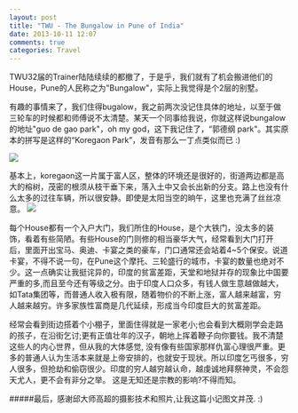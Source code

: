 ```yaml
---
layout: post
title: "TWU - The Bungalow in Pune of India"
date: 2013-10-11 12:07
comments: true
categories: Travel
---
```


TWU32届的Trainer陆陆续续的都撤了，于是乎，我们就有了机会搬进他们的House，Pune的人民称之为"Bungalow"，实际上我觉得是个2层的别墅。

有趣的事情来了，我们住得bugalow，我之前两次没记住具体的地址，以至于做三轮车的时候都和师傅说不太清楚。某天一个同事给我说，你就这样说bungalow的地址"guo de gao park"，oh my god，这下我记住了，“郭德纲 park"。其实原本的拼写是这样的“Koregaon Park”，发音有那么一丁点类似而已 :)

<img src="{{ root_url }}/images/twu/koregaon.png" />

<!--More-->

基本上，koregaon这一片属于富人区，整体的环境还是很好的，街道两边都是高大的榕树，茂密的根须从枝干垂下来，落入土中又会长出新的分支。路上也没有什么太多的过往车辆，所以很安静。即使是太阳当空的晌午，这里也充满了丝丝凉意。
<img src="{{ root_url }}/images/twu/banian.png" />

每个House都有一个入户大门，我们所住的House，是个大铁门，没太多的装饰，看着有些简陋。有些House的门则修的相当豪华大气，经常看到大门打开后，里面开出宝马、奥迪、卡宴之类的豪车，门口通常还会站着4~5个保安。说道卡宴，不得不说一句，在Pune这个摩托、三轮盛行的城市，卡宴的数量也绝对不少。这一点确实让我挺诧异的，印度的贫富差距，天堂和地狱并存的现象比中国要严重的多,而且至今还有等级之分。由于印度人口众多，有钱人做生意越做越大，如Tata集团等，而普通人收入极有限，随着物价的不断上涨，富人越来越富，穷人越来越穷。许多家族性富商是几代延续，形成当今印度巨大的贫富差距。

经常会看到街边搭着个小棚子，里面住得就是一家老小;也会看到大概刚学会走路的孩子，在沿街乞讨;更有正值壮年的汉子，朝地上挥着鞭子向你要钱。我不清楚这些人的内心世界，但从我的大体感觉, 没有像有些国家那样仇富心理很严重。更多的普通人认为生活本来就是上帝安排的，也就安于现状。所以印度乞丐很多，穷人很多，但抢劫和偷窃很少。印度的穷人越穷越认命，越虔诚地拜祭神灵，不会怨天尤人，更不会有非分之举。 这是无知还是宗教的影响?不得而知。



#####最后，感谢邱大师高超的摄影技术和照片,让我这篇小记图文并茂. :)